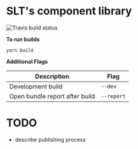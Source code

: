 # SLT's component library

![Travis build status](https://travis-ci.org/SurLaTable/slt-ui.svg?branch=master)

**To run builds**
```
yarn build
```
**Additional Flags**

|Description|Flag|
|----|----|
| Development build|`--dev`|
| Open bundle report after build|`--report`|

# TODO
- describe publishing process
